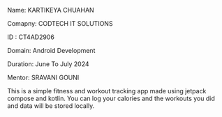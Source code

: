Name: KARTIKEYA CHUAHAN

Comapny: CODTECH IT SOLUTIONS

ID : CT4AD2906

Domain: Android Development

Duration: June To July 2024

Mentor: SRAVANI GOUNI

This is a simple fitness and workout tracking app made using jetpack compose and kotlin.
You can log your calories and the workouts you did and data will be stored locally.
